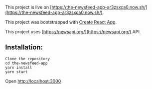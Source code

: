 This project is live on [https://the-newsfeed-app-ar3zsxca0.now.sh/](https://the-newsfeed-app-ar3zsxca0.now.sh/).

This project was bootstrapped with [Create React App](https://github.com/facebook/create-react-app).

This project uses [https://newsapi.org/](https://newsapi.org/) API.

## Installation:
```
Clone the repository
cd the-newsfeed-app
yarn install
yarn start
```
Open [http://localhost:3000](http://localhost:3000)

